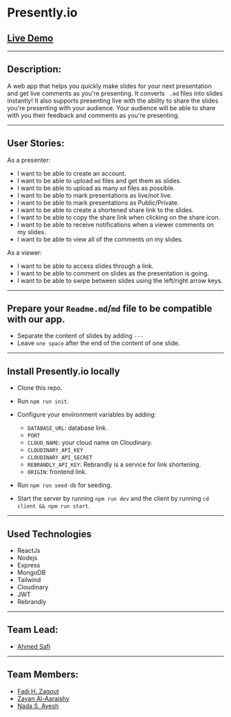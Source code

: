 # Presently.io

## [Live Demo](https://presentlyio.netlify.app/)
---
## Description:

A web app that helps you quickly make slides for your next presentation and get live comments as you're presenting. 
It converts ` .md` files into slides instantly! It also supports presenting live with the ability to share the slides you're presenting with your audience. Your audience will be able to share with you their feedback and comments as you're presenting.

---

## User Stories:

As a presenter:

- I want to be able to create an account.
- I want to be able to upload `md` files and get them as slides.
- I want to be able to upload as many `md` files as possible.
- I want to be able to mark presentations as live/not live.
- I want to be able to mark presentations as Public/Private.
- I want to be able to create a shortened share link to the slides.
- I want to be able to copy the share link when clicking on the share icon.
- I want to be able to receive notifications when a viewer comments on my slides.
- I want to be able to view all of the comments on my slides.

As a viewer:

 - I want to be able to access slides through a link.
 - I want to be able to comment on slides as the presentation is going.
 - I want to be able to swipe between slides using the left/right arrow keys.
 
---
##  Prepare your `Readme.md`/`md` file to be compatible with our app.

  - Separate the content of slides by adding `---`
  - Leave `one space` after the end of the content of one slide.
  
---
##  Install Presently.io locally

- Clone this repo.
- Run `npm run init`.
- Configure your environment variables by adding: 
  -  `DATABASE_URL`: database link.
  -  `PORT`
  -  `CLOUD_NAME`: your cloud name on Cloudinary.
  - `CLOUDINARY_API_KEY`
  - `CLOUDINARY_API_SECRET`
  - `REBRANDLY_API_KEY`: Rebrandly is a service for link shortening.
  - `ORIGIN`: frontend link.

- Run `npm run seed-db` for seeding.
- Start the server by running `npm run dev` and the client by running `cd client && npm run start`.

---
##  Used Technologies

- ReactJs
- Nodejs
- Express
- MongoDB
- Tailwind
- Cloudinary
- JWT
- Rebrandly

---
## Team Lead:

- [Ahmed Safi](https://github.com/AhmedSafi97)

---
## Team Members:

- [Fadi H. Zaqout](https://github.com/fadezak100)
- [Zayan Al-Aaraishy](https://github.com/Zayan-Alaraishy)
- [Nada S. Ayesh](https://github.com/nadasuhailAyesh12)
